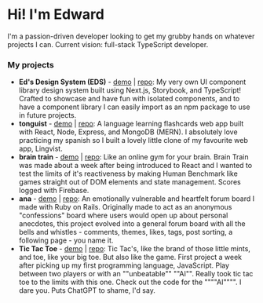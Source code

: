 # Hi! I'm Edward
I'm a passion-driven developer looking to get my grubby hands on whatever projects I can. Current vision: full-stack TypeScript developer.

### My projects
- **Ed's Design System (EDS)** - [demo]() | [repo](): My very own UI component library design system built using Next.js, Storybook, and TypeScript! Crafted to showcase and have fun with isolated components, and to have a component library I can easily import as an npm package to use in future projects.
- **tonguist** - [demo]() | [repo](): A language learning flashcards web app built with React, Node, Express, and MongoDB (MERN). I absolutely love practicing my spanish so I built a lovely little clone of my favourite web app, Lingvist. 
- **brain train** - [demo]() | [repo](): Like an online gym for your brain. Brain Train was made about a week after being introduced to React and I wanted to test the limits of it's reactiveness by making Human Benchmark like games straight out of DOM elements and state management. Scores logged with Firebase.
- **ana** - [demo]() | [repo](): An emotionally vulnerable and heartfelt forum board I made with Ruby on Rails. Originally made to act as an anonymous "confessions" board where users would open up about personal anecdotes, this project evolved into a general forum board with all the bells and whistles - comments, themes, likes, tags, post sorting, a following page - you name it.
- **Tic Tac Toe** - [demo]() | [repo](): Tic Tac's, like the brand of those little mints, and toe, like your big toe. But also like the game. First project a week after picking up my first programming language, JavaScript. Play between two players or with an ""unbeatable"" ""AI"". Really took tic tac toe to the limits with this one. Check out the code for the """"AI"""". I dare you. Puts ChatGPT to shame, I'd say.

<!--
**Foyoman/Foyoman** is a ✨ _special_ ✨ repository because its `README.md` (this file) appears on your GitHub profile.

Here are some ideas to get you started:

- 🔭 I’m currently working on ...
- 🌱 I’m currently learning ...
- 👯 I’m looking to collaborate on ...
- 🤔 I’m looking for help with ...
- 💬 Ask me about ...
- 📫 How to reach me: ...
- 😄 Pronouns: ...
- ⚡ Fun fact: ...
-->
